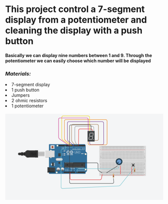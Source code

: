 <h1>This project control a 7-segment display from a potentiometer and cleaning the display with a push button</h1>
<h4><b>Basically we can display nine numbers between 1 and 9. Through the potentiometer we can easily choose which number will be displayed</b></h4>

*<h3>Materials:</h3>*
  <li>7-segment display</li>
  <li>1 push button</li>
  <li>Jumpers</li>
  <li>2 ohmic resistors</li>
  <li>1 potentiometer</li>
<br>
<img src="images/tinkercad_project.png">
